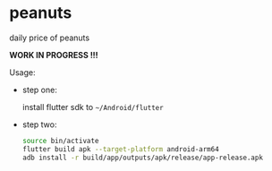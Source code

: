 # peanuts

daily price of peanuts

**WORK IN PROGRESS !!!**

Usage:
- step one:

  install flutter sdk to ``~/Android/flutter``
- step two:
  ```bash
  source bin/activate
  flutter build apk --target-platform android-arm64
  adb install -r build/app/outputs/apk/release/app-release.apk
  ```
